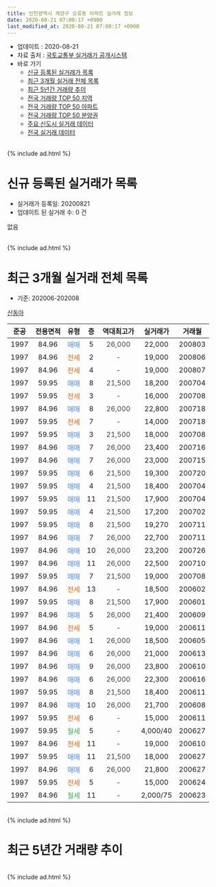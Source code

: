 ```yaml
---
title: 인천광역시 계양구 오류동 아파트 실거래 정보
date: 2020-08-21 07:00:17 +0900
last_modified_at: 2020-08-21 07:00:17 +0900
---
```


* 업데이트 : 2020-08-21
* 자료 출처 : [국토교통부 실거래가 공개시스템](http://rt.molit.go.kr)
* 바로 가기
    * [신규 등록된 실거래가 목록](#신규-등록된-실거래가-목록)
    * [최근 3개월 실거래 전체 목록](#최근-3개월-실거래-전체-목록)
    * [최근 5년간 거래량 추이](#최근-5년간-거래량-추이)
    * [전국 거래량 TOP 50 지역](https://inasie.github.io/apt-trade-info/최근-3개월-전국에서-가장-거래가-많이-발생한-지역)
    * [전국 거래량 TOP 50 아파트](https://inasie.github.io/apt-trade-info/최근-3개월-전국에서-가장-거래가-많이-발생한-아파트)
    * [전국 거래량 TOP 50 분양권](https://inasie.github.io/apt-trade-info/최근-3개월-전국에서-가장-거래가-많이-발생한-분양권)
    * [주요 신도시 실거래 데이터](https://inasie.github.io/apt-trade-info/주요-신도시)
    * [전국 실거래 데이터](https://inasie.github.io/apt-trade-info/전국)
<br>
{% include ad.html %}
<br>

# 신규 등록된 실거래가 목록
* 실거래가 등록일: 20200821
* 업데이트 된 실거래 수: 0 건

없음

<br>
{% include ad.html %}
<br>

# 최근 3개월 실거래 전체 목록
* 기준: 202006-202008


[신동아](https://search.naver.com/search.naver?query=%EC%9D%B8%EC%B2%9C%EA%B4%91%EC%97%AD%EC%8B%9C+%EA%B3%84%EC%96%91%EA%B5%AC+%EC%98%A4%EB%A5%98%EB%8F%99+%EC%8B%A0%EB%8F%99%EC%95%84)

|준공|전용면적|유형|층|역대최고가|실거래가|거래월|
|:---:|:---:|:---:|:---:|:---:|:---:|:---:|
|1997|84.96|<span style="color:#4285f3">매매</span>|5|<span style="color:#444444">26,000</span>|22,000|200803|
|1997|84.96|<span style="color:#ff5a00">전세</span>|2|<span style="color:#444444">-</span>|19,000|200806|
|1997|84.96|<span style="color:#ff5a00">전세</span>|4|<span style="color:#444444">-</span>|19,000|200807|
|1997|59.95|<span style="color:#4285f3">매매</span>|8|<span style="color:#444444">21,500</span>|18,200|200704|
|1997|59.95|<span style="color:#ff5a00">전세</span>|3|<span style="color:#444444">-</span>|16,000|200708|
|1997|84.96|<span style="color:#4285f3">매매</span>|8|<span style="color:#444444">26,000</span>|22,800|200718|
|1997|59.95|<span style="color:#ff5a00">전세</span>|7|<span style="color:#444444">-</span>|14,000|200718|
|1997|59.95|<span style="color:#4285f3">매매</span>|3|<span style="color:#444444">21,500</span>|18,000|200708|
|1997|84.96|<span style="color:#4285f3">매매</span>|7|<span style="color:#444444">26,000</span>|23,400|200716|
|1997|84.96|<span style="color:#4285f3">매매</span>|7|<span style="color:#444444">26,000</span>|23,000|200715|
|1997|59.95|<span style="color:#4285f3">매매</span>|6|<span style="color:#444444">21,500</span>|19,300|200720|
|1997|59.95|<span style="color:#4285f3">매매</span>|4|<span style="color:#444444">21,500</span>|18,400|200704|
|1997|59.95|<span style="color:#4285f3">매매</span>|11|<span style="color:#444444">21,500</span>|17,900|200704|
|1997|59.95|<span style="color:#4285f3">매매</span>|4|<span style="color:#444444">21,500</span>|17,200|200702|
|1997|59.95|<span style="color:#4285f3">매매</span>|8|<span style="color:#444444">21,500</span>|19,270|200711|
|1997|84.96|<span style="color:#4285f3">매매</span>|7|<span style="color:#444444">26,000</span>|22,700|200711|
|1997|84.96|<span style="color:#4285f3">매매</span>|10|<span style="color:#444444">26,000</span>|23,200|200726|
|1997|84.96|<span style="color:#4285f3">매매</span>|11|<span style="color:#444444">26,000</span>|22,500|200710|
|1997|59.95|<span style="color:#4285f3">매매</span>|7|<span style="color:#444444">21,500</span>|19,000|200708|
|1997|84.96|<span style="color:#ff5a00">전세</span>|13|<span style="color:#444444">-</span>|18,500|200602|
|1997|59.95|<span style="color:#4285f3">매매</span>|8|<span style="color:#444444">21,500</span>|17,900|200601|
|1997|84.96|<span style="color:#4285f3">매매</span>|5|<span style="color:#444444">26,000</span>|21,400|200609|
|1997|84.96|<span style="color:#ff5a00">전세</span>|5|<span style="color:#444444">-</span>|19,000|200611|
|1997|84.96|<span style="color:#4285f3">매매</span>|1|<span style="color:#444444">26,000</span>|18,500|200605|
|1997|84.96|<span style="color:#4285f3">매매</span>|6|<span style="color:#444444">26,000</span>|21,000|200613|
|1997|84.96|<span style="color:#4285f3">매매</span>|9|<span style="color:#444444">26,000</span>|23,800|200610|
|1997|84.96|<span style="color:#4285f3">매매</span>|6|<span style="color:#444444">26,000</span>|22,300|200616|
|1997|59.95|<span style="color:#4285f3">매매</span>|8|<span style="color:#444444">21,500</span>|18,400|200611|
|1997|84.96|<span style="color:#4285f3">매매</span>|10|<span style="color:#444444">26,000</span>|21,700|200608|
|1997|59.95|<span style="color:#ff5a00">전세</span>|6|<span style="color:#444444">-</span>|15,000|200611|
|1997|59.95|<span style="color:#34a853">월세</span>|5|<span style="color:#444444">-</span>|4,000/40|200627|
|1997|84.96|<span style="color:#ff5a00">전세</span>|11|<span style="color:#444444">-</span>|19,000|200610|
|1997|59.95|<span style="color:#4285f3">매매</span>|11|<span style="color:#444444">21,500</span>|18,000|200627|
|1997|84.96|<span style="color:#4285f3">매매</span>|6|<span style="color:#444444">26,000</span>|21,800|200627|
|1997|59.95|<span style="color:#ff5a00">전세</span>|5|<span style="color:#444444">-</span>|15,000|200624|
|1997|84.96|<span style="color:#34a853">월세</span>|11|<span style="color:#444444">-</span>|2,000/75|200623|


<br>
{% include ad.html %}
<br>

# 최근 5년간 거래량 추이


<div style="width:100%;">
    <canvas id="deal_progress" height="200"></canvas>
</div>

<script>
new Chart(document.getElementById("deal_progress"), {
    type: 'line',
    data: {
        labels: ['201508','201509','201510','201511','201512','201601','201602','201603','201604','201605','201606','201607','201608','201609','201610','201611','201612','201701','201702','201703','201704','201705','201706','201707','201708','201709','201710','201711','201712','201801','201802','201803','201804','201805','201806','201807','201808','201809','201810','201811','201812','201901','201902','201903','201904','201905','201906','201907','201908','201909','201910','201911','201912','202001','202002','202003','202004','202005','202006','202007','202008'],
        datasets: [{
            label: '매매',
            pointRadius: 1,
            data: [13, 10, 12, 10, 3, 5, 7, 6, 4, 7, 8, 9, 4, 17, 12, 4, 6, 2, 6, 4, 5, 12, 6, 6, 7, 7, 7, 5, 2, 7, 2, 4, 4, 3, 4, 4, 6, 3, 4, 2, 3, 7, 5, 4, 7, 3, 2, 4, 3, 2, 2, 9, 5, 7, 7, 10, 5, 6, 10, 14, 1],
            borderColor: "rgba(255, 201, 14, 1)",
            backgroundColor: "rgba(255, 201, 14, 0.5)",
            fill: false,
            lineTension: 0
        },{
            label: '전월세',
            pointRadius: 1,
            data: [6, 4, 4, 4, 6, 2, 9, 7, 7, 5, 5, 8, 4, 5, 6, 4, 6, 2, 4, 7, 3, 2, 6, 2, 3, 4, 4, 2, 2, 7, 8, 6, 3, 3, 6, 3, 3, 4, 3, 3, 2, 3, 2, 8, 6, 4, 7, 6, 2, 4, 5, 6, 4, 6, 3, 5, 10, 1, 7, 2, 2],
            borderColor: "rgba(0, 141, 185, 1)",
            backgroundColor: "rgba(0, 141, 185, 0.5)",
            fill: false,
            lineTension: 0
        }
        ]
    },
    options: {
        responsive: true,
        title: {
            display: false
        },
        tooltips: {
            mode: 'index',
            intersect: false
        },
        hover: {
            mode: 'nearest',
            intersect: true
        },
        scales: {
            xAxes: [{
                display: true,
                scaleLabel: {
                    display: true,
                    labelString: '년/월'
                }
            }],
            yAxes: [{
                display: true,
                ticks: {
                    suggestedMin: 0,
                },
                scaleLabel: {
                    display: true,
                    labelString: '실거래 수'
                }
            }]
        }
    }
});

</script>


<br>
{% include ad.html %}
<br>

